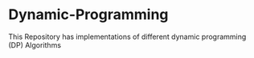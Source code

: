 # Dynamic-Programming
This Repository has implementations of different dynamic programming (DP) Algorithms 
